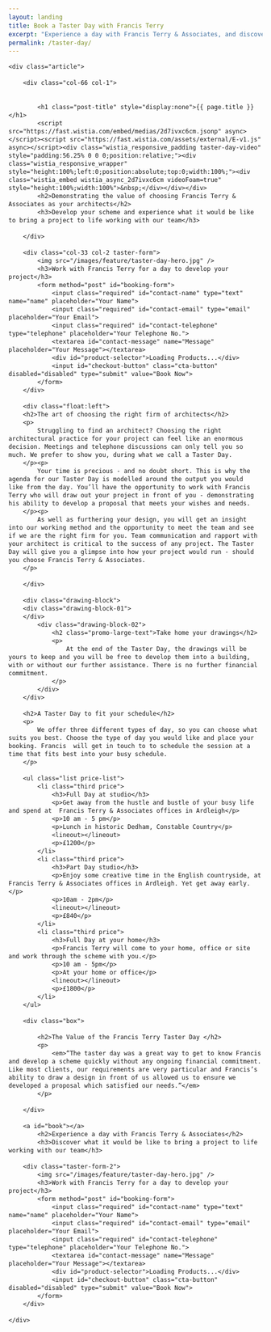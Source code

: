 ```yaml
---
layout: landing
title: Book a Taster Day with Francis Terry
excerpt: "Experience a day with Francis Terry & Associates, and discover what it would be like to bring a project to life working with our team."
permalink: /taster-day/
---
```

<div class="wrapper taster-day">

	<div class="article">
	
		<div class="col-66 col-1">
	
	
			<h1 class="post-title" style="display:none">{{ page.title }}</h1>
			<script src="https://fast.wistia.com/embed/medias/2d7ivxc6cm.jsonp" async></script><script src="https://fast.wistia.com/assets/external/E-v1.js" async></script><div class="wistia_responsive_padding taster-day-video" style="padding:56.25% 0 0 0;position:relative;"><div class="wistia_responsive_wrapper" style="height:100%;left:0;position:absolute;top:0;width:100%;"><div class="wistia_embed wistia_async_2d7ivxc6cm videoFoam=true" style="height:100%;width:100%">&nbsp;</div></div></div>
			<h2>Demonstrating the value of choosing Francis Terry & Associates as your architects</h2>
			<h3>Develop your scheme and experience what it would be like to bring a project to life working with our team</h3>
			
		</div>

		<div class="col-33 col-2 taster-form">
			<img src="/images/feature/taster-day-hero.jpg" />
			<h3>Work with Francis Terry for a day to develop your project</h3>
			<form method="post" id="booking-form">
			    <input class="required" id="contact-name" type="text" name="name" placeholder="Your Name">
			    <input class="required" id="contact-email" type="email" placeholder="Your Email">
				<input class="required" id="contact-telephone" type="telephone" placeholder="Your Telephone No.">
			    <textarea id="contact-message" name="Message" placeholder="Your Message"></textarea>
				<div id="product-selector">Loading Products...</div>
			    <input id="checkout-button" class="cta-button" disabled="disabled" type="submit" value="Book Now">
			</form>
		</div>
	
		<div class="float:left">
		<h2>The art of choosing the right firm of architects</h2>
		<p>
			Struggling to find an architect? Choosing the right architectural practice for your project can feel like an enormous decision. Meetings and telephone discussions can only tell you so much. We prefer to show you, during what we call a Taster Day.
		</p><p>
			Your time is precious - and no doubt short. This is why the agenda for our Taster Day is modelled around the output you would  like from the day. You’ll have the opportunity to work with Francis Terry who will draw out your project in front of you - demonstrating his ability to develop a proposal that meets your wishes and needs. 
		</p><p>
			As well as furthering your design, you will get an insight into our working method and the opportunity to meet the team and see if we are the right firm for you. Team communication and rapport with your architect is critical to the success of any project. The Taster Day will give you a glimpse into how your project would run - should you choose Francis Terry & Associates. 
		</p>
		
		</div>
		
		<div class="drawing-block">
		<div class="drawing-block-01">
		</div>
			<div class="drawing-block-02">
				<h2 class="promo-large-text">Take home your drawings</h2>
				<p>
					At the end of the Taster Day, the drawings will be yours to keep and you will be free to develop them into a building, with or without our further assistance. There is no further financial commitment.
				</p>
			</div>
		</div>
			
		<h2>A Taster Day to fit your schedule</h2>
		<p>
			We offer three different types of day, so you can choose what suits you best. Choose the type of day you would like and place your booking. Francis  will get in touch to to schedule the session at a time that fits best into your busy schedule. 
		</p>

		<ul class="list price-list">
			<li class="third price">
				<h3>Full Day at studio</h3>
				<p>Get away from the hustle and bustle of your busy life and spend at  Francis Terry & Associates offices in Ardleigh</p>
				<p>10 am - 5 pm</p>
				<p>Lunch in historic Dedham, Constable Country</p>
				<lineout></lineout>
				<p>£1200</p>
			</li>
			<li class="third price">
				<h3>Part Day studio</h3>
				<p>Enjoy some creative time in the English countryside, at Francis Terry & Associates offices in Ardleigh. Yet get away early.</p>
				<p>10am - 2pm</p>
				<lineout></lineout>
				<p>£840</p>
			</li>
			<li class="third price">
				<h3>Full Day at your home</h3>
				<p>Francis Terry will come to your home, office or site and work through the scheme with you.</p>
				<p>10 am - 5pm</p>
				<p>At your home or office</p>
				<lineout></lineout>
				<p>£1800</p>
			</li>
		</ul>
			
		<div class="box">

			<h2>The Value of the Francis Terry Taster Day </h2>
			<p>
				<em>“The taster day was a great way to get to know Francis and develop a scheme quickly without any ongoing financial commitment. Like most clients, our requirements are very particular and Francis’s ability to draw a design in front of us allowed us to ensure we developed a proposal which satisfied our needs.”</em>
			</p>
				
		</div>
			
		<a id="book"></a>
			<h2>Experience a day with Francis Terry & Associates</h2>
			<h3>Discover what it would be like to bring a project to life working with our team</h3>
			
		<div class="taster-form-2">
			<img src="/images/feature/taster-day-hero.jpg" />
			<h3>Work with Francis Terry for a day to develop your project</h3>
			<form method="post" id="booking-form">
			    <input class="required" id="contact-name" type="text" name="name" placeholder="Your Name">
			    <input class="required" id="contact-email" type="email" placeholder="Your Email">
				<input class="required" id="contact-telephone" type="telephone" placeholder="Your Telephone No.">
			    <textarea id="contact-message" name="Message" placeholder="Your Message"></textarea>
				<div id="product-selector">Loading Products...</div>
			    <input id="checkout-button" class="cta-button" disabled="disabled" type="submit" value="Book Now">
			</form>
		</div>
			
	</div>
	
</div>

<script type="text/javascript">
    var api_url = '{{ site.data.api.url | default: "https://ftanda.co.uk/api" }}';
    var api_stripe_key = '{{ site.data.api.stripe_key | pk_test_UeSvUeIabOSxYzN6b4QejXoi }}';
</script>
<script src="https://checkout.stripe.com/checkout.js"></script>
<script src="/js/stripe/index.js?{{ site.time | date: '%s%N' }}" type="text/javascript"></script>